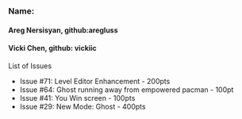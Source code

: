 ### Name: 
#### Areg Nersisyan, github:aregluss
#### Vicki Chen, github: vickiic

List of Issues
* Issue #71: Level Editor Enhancement - 200pts
* Issue #64: Ghost running away from empowered pacman - 100pt
* Issue #41: You Win screen - 100pts
* Issue #29: New Mode: Ghost - 400pts
